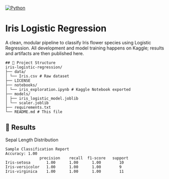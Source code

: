 [![Python](https://img.shields.io/badge/python-3.10-blue)](https://www.python.org/)

# Iris Logistic Regression

A clean, modular pipeline to classify Iris flower species using Logistic Regression. All development and model training happens on Kaggle; results and artifacts are then published here.

```
## 📂 Project Structure
iris-logistic-regression/
├── data/
│ └── Iris.csv # Raw dataset
├── LICENSE
├── notebooks/
│ └── iris_exploration.ipynb # Kaggle Notebook exported
├── models/
│ ├── iris_logistic_model.joblib
│ └── scaler.joblib
├── requirements.txt
└── README.md # This file
```

## 🎨 Results
Sepal Length Distribution
```
Sample Classification Report
Accuracy: 1.00
               precision    recall  f1-score   support
Iris-setosa       1.00      1.00      1.00        10
Iris-versicolor   1.00      1.00      1.00        9
Iris-virginica    1.00      1.00      1.00        11
```

